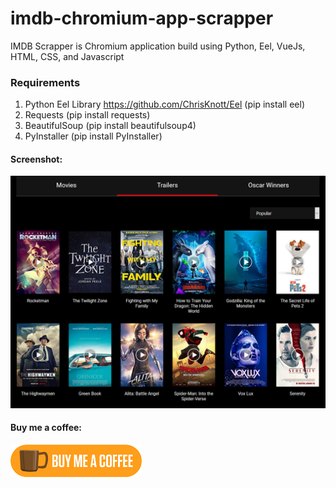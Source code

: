# imdb-chromium-app-scrapper
IMDB Scrapper is Chromium application build using Python, Eel, VueJs, HTML, CSS, and Javascript
### Requirements
1. Python Eel Library https://github.com/ChrisKnott/Eel (pip install eel)
2. Requests (pip install requests)
3. BeautifulSoup (pip install beautifulsoup4)
4. PyInstaller (pip install PyInstaller)

#### Screenshot:

![alt text](https://raw.githubusercontent.com/umar13893/imdb-chromium-app-scrapper/master/screenshot.png "IMDB Scrapper API")

#### Buy me a coffee:

[![Buy me a coffee](https://raw.githubusercontent.com/umar13893/imdb-chromium-app-scrapper/master/coffee.png)](https://www.buymeacoff.ee/umartanveer)